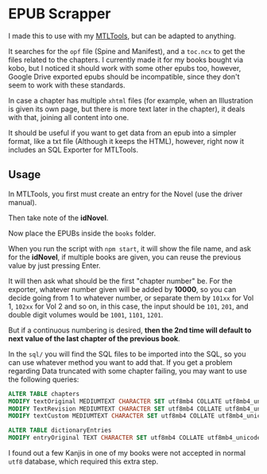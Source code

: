 # EPUB Scrapper

I made this to use with my [MTLTools](https://github.com/ssj4maiko/mtltools), but can be adapted to anything.

It searches for the `opf` file (Spine and Manifest), and a `toc.ncx` to get the files related to the chapters. I currently made it for my books bought via kobo, but I noticed it should work with some other epubs too, however, Google Drive exported epubs should be incompatible, since they don't seem to work with these standards.

In case a chapter has multiple `xhtml` files (for example, when an Illustration is given its own page, but there is more text later in the chapter), it deals with that, joining all content into one.

It should be useful if you want to get data from an epub into a simpler format, like a txt file (Although it keeps the HTML), however, right now it includes an SQL Exporter for MTLTools.

## Usage

In MTLTools, you first must create an entry for the Novel (use the driver manual).

Then take note of the **idNovel**.

Now place the EPUBs inside the `books` folder.

When you run the script with `npm start`, it will show the file name, and ask for the **idNovel**, if multiple books are given, you can reuse the previous value by just pressing Enter.

It will then ask what should be the first "chapter number" be. For the exporter, whatever number given will be added by **10000**, so you can decide going from 1 to whatever number, or separate them by `101xx` for Vol 1, `102xx` for Vol 2 and so on, in this case, the input should be `101`, `201`, and double digit volumes would be `1001`, `1101`, `1201`.

But if a continuous numbering is desired, **then the 2nd time will default to next value of the last chapter of the previous book**.

In the `sql/` you will find the SQL files to be imported into the SQL, so you can use whatever method you want to add that. If you get a problem regarding Data truncated with some chapter failing, you may want to use the following queries:

```sql
ALTER TABLE chapters
MODIFY textOriginal MEDIUMTEXT CHARACTER SET utf8mb4 COLLATE utf8mb4_unicode_ci,
MODIFY TextRevision MEDIUMTEXT CHARACTER SET utf8mb4 COLLATE utf8mb4_unicode_ci,
MODIFY textCustom MEDIUMTEXT CHARACTER SET utf8mb4 COLLATE utf8mb4_unicode_ci;

ALTER TABLE dictionaryEntries
MODIFY entryOriginal TEXT CHARACTER SET utf8mb4 COLLATE utf8mb4_unicode_ci;
```

I found out a few Kanjis in one of my books were not accepted in normal `utf8` database, which required this extra step.